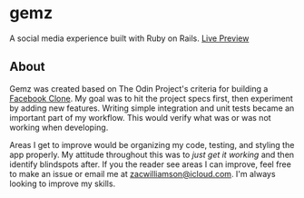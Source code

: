 # gemz

A social media experience built with Ruby on Rails. [Live Preview](https://gemz.onrender.com)

## About

Gemz was created based on The Odin Project's criteria for building a [Facebook Clone](https://www.theodinproject.com/lessons/ruby-on-rails-rails-final-project). My goal was to hit the project specs first, then experiment by adding new features. Writing simple integration and unit tests became an important part of my workflow. This would verify what was or was not working when developing.

Areas I get to improve would be organizing my code, testing, and styling the app properly. My attitude throughout this was to _just get it working_ and then identify blindspots after. If you the reader see areas I can improve, feel free to make an issue or email me at zacwilliamson@icloud.com. I'm always looking to improve my skills.
